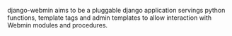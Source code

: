 django-webmin aims to be a pluggable django application servings python functions, template tags and admin templates to allow interaction with Webmin modules and procedures.